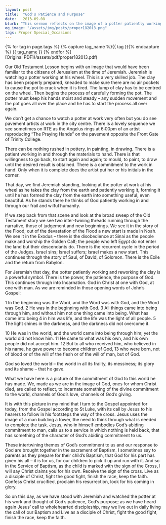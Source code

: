```yaml
---
layout: post
title:  "God's Patience and Purpose"
date:   2013-09-08
blurb: "This sermon reflects on the image of a potter patiently working and reworking clay as a symbol of God's patience, power, and purpose. It explores the intertwining themes of God's commitment to us and our response to God, highlighting the sacrament of Baptism as a manifestation of this relationship. The sermon concludes with a call to live out our Baptismal call in daily life."
og_image: "/assets/img/posts/proper182013.png"
tags: Proper Special_Occasions
---    
```

<div class="tag-pills">
  {% for tag in page.tags %}
    {% capture tag_name %}{{ tag }}{% endcapture %}
    <a href="{{ site.baseurl }}/tag/{{ tag_name | slugify }}" class="tag-pill">{{ tag_name }}</a>
  {% endfor %}
</div>
[Original PDF](/assets/pdf/proper182013.pdf)

Our Old Testament Lesson begins with an image that would have been familiar to the citizens of Jerusalem at the time of Jeremiah. Jeremiah is watching a potter working at his wheel. This is a very skilled job. The clay has been properly prepared, kneaded to make sure there are no air pockets to cause the pot to crack when it is fired. The lump of clay has to be centred on the wheel. Then begins the process of carefully forming the pot. The potter must keep his hands moist and steady – any sudden movement and the pot goes all over the place and he has to start the process all over again.

We don’t get a chance to watch a potter at work very often but you do see pavement artists at work in the city centre. There is a lovely sequence we see sometimes on RTE as the Angelus rings at 6:00pm of an artist reproducing “The Praying Hands” on the pavement opposite the Front Gate of Trinity College.

There can be nothing rushed in pottery, in painting, in drawing. There is a patient working in and through the materials to hand. There is that willingness to go back, to start again and again; to mould, to paint, to draw until the desired result is obtained. There is a commitment to the work in hand. Only when it is complete does the artist put her or his initials in the corner.

That day, we find Jeremiah standing, looking at the potter at work at his wheel as he takes the clay from the earth and patiently working it, forming it until he has formed the clay from the earth into something useful, even beautiful. As he stands there he thinks of God patiently working in and through our frail and wilful humanity.

If we step back from that scene and look at the broad sweep of the Old Testament story we see two inter-twining threads running through the narrative, those of judgement and new beginnings. We see it in the story of the Flood; out of the devastation of the Flood a new start is made in Noah. We see it in the Exodus – there is the disobedience at Sinai as the people make and worship the Golden Calf; the people who left Egypt do not enter the land but their descendants do. There is the recurrent cycle in the period of the Judges. Israel sins; Israel suffers; Israel makes a new start. This continues through the story of Saul, of David, of Solomon. There is the Exile and the return from Babylon.

For Jeremiah that day, the potter patiently working and reworking the clay is a powerful symbol. There is the power, the patience, the purpose of God. This continues through into Incarnation. God in Christ at one with God, at one with man. As we are reminded in those opening words of John’s Gospel:

1 In the beginning was the Word, and the Word was with God, and the Word was God. 2 He was in the beginning with God. 3 All things came into being through him, and without him not one thing came into being. What has come into being 4 in him was life, and the life was the light of all people. 5 The light shines in the darkness, and the darkness did not overcome it.

10 He was in the world, and the world came into being through him; yet the world did not know him. 11 He came to what was his own, and his own people did not accept him. 12 But to all who received him, who believed in his name, he gave power to become children of God, 13 who were born, not of blood or of the will of the flesh or of the will of man, but of God.

God so loved the world – the world in all its frailty, its messiness; its glory and its shame – that he gave.

What we have here is a picture of the commitment of God to this world he has made. We, made as we are in the image of God, ones for whom Christ died, are called to reflect, to incarnate something of the divine commitment to the world, channels of God’s love, channels of God’s giving.

It is with this picture in my mind that I turn to the Gospel appointed for today, from the Gospel according to St Luke, with its call by Jesus to his hearers to follow in his footsteps the way of the cross. Jesus uses the image of a man building a tower, the need to think through what is needed to complete the task. Jesus, who in himself embodies God’s abiding commitment to man, calls us to a service in which nothing is held back, that has something of the character of God’s abiding commitment to us.

These intertwining themes of God’s commitment to us and our response to God are brought together in the sacrament of Baptism. I sometimes say to parents as they prepare for their child’s Baptism, that God for his part has given his all – it is for us, for our children to pick it up and run with it. And so in the Service of Baptism, as the child is marked with the sign of the Cross, I will say Christ claims you for his own. Receive the sign of the cross. Live as a disciple of Christ, fight the good fight, finish the race, keep the faith. Confess Christ crucified, proclaim his resurrection, look for his coming in glory.

So on this day, as we have stood with Jeremiah and watched the potter at his work and thought of God’s patience, God’s purpose; as we have heard again Jesus’ call to wholehearted discipleship, may we live out in daily living the call of our Baptism and Live as a disciple of Christ, fight the good fight, finish the race, keep the faith.
